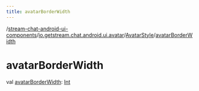 ```yaml
---
title: avatarBorderWidth
---
```

/[stream-chat-android-ui-components](../../index.md)/[io.getstream.chat.android.ui.avatar](../index.md)/[AvatarStyle](index.md)/[avatarBorderWidth](avatarBorderWidth.md)  
  
  
  
# avatarBorderWidth  
val [avatarBorderWidth](avatarBorderWidth.md): [Int](https://kotlinlang.org/api/latest/jvm/stdlib/kotlin/-int/index.html)

